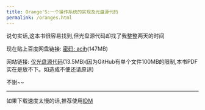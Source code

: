 ```yaml
---
title: Orange'S:一个操作系统的实现及光盘源代码
permalink: /oranges.html
---
```


说句实话,这本书很容易找到,但光盘源代码却找了我整整两天的时间

现在贴上百度网盘链接: [密码: acih](https://pan.baidu.com/s/1VxkZL-LvRQrYNLd_ZUGl4Q)(147MB)

网站链接: [仅光盘源代码](/download/Orange'S:一个操作系统的实现光盘源代码.zip)(13.5MB)(因为GitHub有单个文件100MB的限制,本书PDF实在是放不下。如造成不便还请原谅)

不谢~~

----------

如果下载速度太慢的话,推荐使用[IDM](/idm.html)